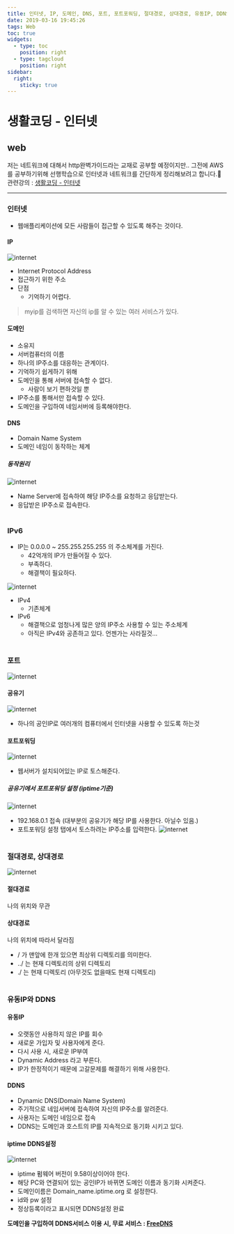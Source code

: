 ```yaml
---
title: 인터넷, IP, 도메인, DNS, 포트, 포트포워딩, 절대경로, 상대경로, 유동IP, DDNS
date: 2019-03-16 19:45:26
tags: Web
toc: true
widgets:
  - type: toc
    position: right
  - type: tagcloud
    position: right
sidebar:
  right:
    sticky: true
---
```

# 생활코딩 - 인터넷
## web
<!-- more -->
저는 네트워크에 대해서 http완벽가이드라는 교재로 공부할 예정이지만..
그전에 AWS를 공부하기위해 선행학습으로 인터넷과 네트워크를 간단하게 정리해보려고 합니다.🙂<br>
관련강의 : [생활코딩 - 인터넷](https://opentutorials.org/course/1688/9483) 

***

### 인터넷
- 웹애플리케이션에 모든 사람들이 접근할 수 있도록 해주는 것이다.

#### IP
![internet](/images/web/internet01-01.png)
- Internet Protocol Address
- 접근하기 위한 주소
- 단점
    - 기억하기 어렵다.

    
>myip를 검색하면 자신의 ip를 알 수 있는 여러 서비스가 있다.

#### 도메인
- 소유지
- 서버컴퓨터의 이름
- 하나의 IP주소를 대응하는 관계이다.
- 기억하기 쉽게하기 위해
- 도메인을 통해 서버에 접속할 수 없다. 
    - 사람이 보기 편하것일 뿐
- IP주소를 통해서만 접속할 수 있다.
- 도메인을 구입하여 네임서버에 등록해야한다.

#### DNS
- Domain Name System
- 도메인 네임이 동작하는 체계

##### 동작원리
![internet](/images/web/internet01-02.png)
- Name Server에 접속하여 해당 IP주소를 요청하고 응답받는다.
- 응답받은 IP주소로 접속한다.
<br><br>

### IPv6
- IP는 0.0.0.0 ~ 255.255.255.255 의 주소체계를 가진다. 
    - 42억개의 IP가 만들어질 수 있다.
    - 부족하다.
    - 해결책이 필요하다.

![internet](/images/web/internet01-03.png)
- IPv4 
    - 기존체계
- IPv6
    - 해결책으로 엄청나게 많은 양의 IP주소 사용할 수 있는 주소체계
    - 아직은 IPv4와 공존하고 있다. 언젠가는 사라질것...
<br><br>

### 포트
![internet](/images/web/internet01-05.png)

#### 공유기 
![internet](/images/web/internet01-04.png)
- 하나의 공인IP로 여러개의 컴퓨터에서 인터넷을 사용할 수 있도록 하는것

#### 포트포워딩
![internet](/images/web/internet01-06.png)
- 웹서버가 설치되어있는 IP로 토스해준다.

##### 공유기에서 포트포워딩 설정 (iptime기준)
![internet](/images/web/internet01-07.png)
- 192.168.0.1 접속 (대부분의 공유기가 해당 IP를 사용한다. 아닐수 있음.)
- 포트포워딩 설정 탭에서 토스하려는 IP주소를 입력한다.
![internet](/images/web/internet01-08.png)
<br><br>

### 절대경로, 상대경로
![internet](/images/web/internet01-09.png)
#### 절대경로
나의 위치와 무관
#### 상대경로
나의 위치에 따라서 달라짐

- / 가 맨앞에 한개 있으면 최상위 디렉토리를 의미한다.
- ../ 는 현재 디렉토리의 상위 디렉토리
- ./ 는 현재 디렉토리 (아무것도 없을때도 현재 디렉토리)
<br><br>

### 유동IP와 DDNS

#### 유동IP
- 오랫동안 사용하지 않은 IP를 회수
- 새로운 가입자 및 사용자에게 준다.
- 다시 사용 시, 새로운 IP부여
- Dynamic Address 라고 부른다.
- IP가 한정적이기 때문에 고갈문제를 해결하기 위해 사용한다.

#### DDNS
- Dynamic DNS(Domain Name System)
- 주기적으로 네임서버에 접속하여 자신의 IP주소를 알려준다.
- 사용자는 도메인 네임으로 접속
- DDNS는 도메인과 호스트의 IP를 지속적으로 동기화 시키고 있다.

#### iptime DDNS설정
![internet](/images/web/internet01-10.png)
- iptime 펌웨어 버전이 9.58이상이어야 한다.
- 해당 PC와 연결되어 있는 공인IP가 바뀌면 도메인 이름과 동기화 시켜준다.
- 도메인이름은 Domain_name.iptime.org 로 설정한다.
- id와 pw 설정
- 정상등록이라고 표시되면 DDNS설정 완료

**도메인을 구입하여 DDNS서비스 이용 시, 무료 서비스 : [FreeDNS](http://freedns.afraid.org/)**
<br><br>


